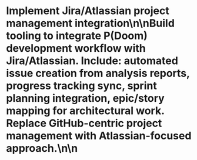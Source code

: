 # Implement Jira/Atlassian project management integration\n\nBuild tooling to integrate P(Doom) development workflow with Jira/Atlassian. Include: automated issue creation from analysis reports, progress tracking sync, sprint planning integration, epic/story mapping for architectural work. Replace GitHub-centric project management with Atlassian-focused approach.\n\n<!-- GitHub Issue #281 -->
